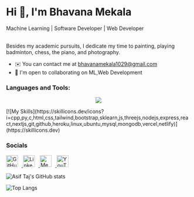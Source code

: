  <h1>Hi 👋, I'm Bhavana Mekala </h1>
Machine Learning | Software Developer | Web Developer

</br>
</br>

Besides my academic pursuits, I dedicate my time to painting, playing badminton, chess, the piano, and photography.

* ✉️  You can contact me at [bhavanamekala1029@gmail.com](mailto:bhavanamekala1029@gmail.com)
* 🤝  I'm open to collaborating on ML,Web Development

### Languages and Tools:
<p align="center">
  <a href="https://skillicons.dev">
    <img src="https://skillicons.dev/icons?i=cpp,py,c,html,css,tailwind,bootstrap,sklearn,js,threejs,nodejs,express,react,nextjs,git,github,heroku,linux,ubuntu,mysql,mongodb,vercel,netlify" />
  </a>
</p>
[![My Skills](https://skillicons.dev/icons?i=cpp,py,c,html,css,tailwind,bootstrap,sklearn,js,threejs,nodejs,express,react,nextjs,git,github,heroku,linux,ubuntu,mysql,mongodb,vercel,netlify)](https://skillicons.dev)

### Socials
<p align="left">
    <a href="https://www.github.com/0username1" target="_blank" rel="noreferrer">
        <img src="https://github.githubassets.com/images/modules/logos_page/GitHub-Mark.png" alt="GitHub" style="margin-right: 10px;" width="32" height="32" />
    </a>
    <a href="https://www.linkedin.com/in/bhavana-mekala-611235229/" target="_blank" rel="noreferrer">
        <img src="https://raw.githubusercontent.com/danielcranney/readme-generator/main/public/icons/socials/linkedin.svg" alt="LinkedIn" style="margin-right: 10px;" width="32" height="32" />
    </a>
    <a href="http://www.medium.com/@bhavanamekala1029" target="_blank" rel="noreferrer">
        <img src="https://upload.wikimedia.org/wikipedia/commons/thumb/e/ec/Medium_logo_Monogram.svg/1024px-Medium_logo_Monogram.svg.png" alt="Medium" style="margin-right: 10px;" width="32" height="32" />
    </a>
    <a href="https://www.youtube.com/channel/UCnOQlqdTiXG88mBZRVVueWA" target="_blank" rel="noreferrer">
        <img src="https://raw.githubusercontent.com/danielcranney/readme-generator/main/public/icons/socials/youtube.svg" alt="YouTube" width="32" height="32" />
    </a>
</p>


![Asif Taj's GitHub stats](https://github-readme-stats.vercel.app/api?username=0username1&show_icons=true&theme=dark)

![Top Langs](https://github-readme-stats.vercel.app/api/top-langs/?username=0username1&theme=dark)



